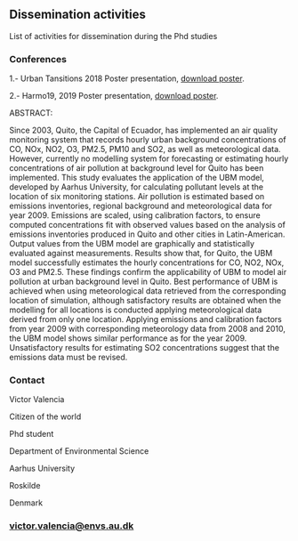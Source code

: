 ## Dissemination activities

List of activities for dissemination during the Phd studies

### Conferences

1.- Urban Tansitions 2018
    Poster presentation, [download poster](https://github.com/vhva1976/conferences/blob/master/poster_VictorValencia_web.pdf).

2.- Harmo19, 2019
    Poster presentation, [download poster](https://github.com/vhva1976/conferences/blob/master/poster_Harmo19_VictorValencia.pdf).

ABSTRACT:

Since 2003, Quito, the Capital of Ecuador, has implemented an air quality monitoring system that records hourly urban background concentrations of CO, NOx, NO2, O3, PM2.5, PM10 and SO2, as well as meteorological data. However, currently no modelling system for forecasting or estimating hourly concentrations of air pollution at background level for Quito has been implemented. This study evaluates the application of the UBM model, developed by Aarhus University, for calculating pollutant levels at the location of six monitoring stations. Air pollution is estimated based on emissions inventories, regional background and meteorological data for year 2009. Emissions are scaled, using calibration factors, to ensure computed concentrations fit with observed values based on the analysis of emissions inventories produced in Quito and other cities in Latin-American. Output values from the UBM model are graphically and statistically evaluated against measurements. Results show that, for Quito, the UBM model successfully estimates the hourly concentrations for CO, NO2, NOx, O3 and PM2.5. These findings confirm the applicability of UBM to model air pollution at urban background level in Quito. Best performance of UBM is achieved when using meteorological data retrieved from the corresponding location of simulation, although satisfactory results are obtained when the modelling for all locations is conducted applying meteorological data derived from only one location. Applying emissions and calibration factors from year 2009 with corresponding meteorology data from 2008 and 2010, the UBM model shows similar performance as for the year 2009. Unsatisfactory results for estimating SO2 concentrations suggest that the emissions data must be revised.

    
### Contact

Victor Valencia

Citizen of the world

Phd student

Department of Environmental Science

Aarhus University

Roskilde

Denmark

### victor.valencia@envs.au.dk
